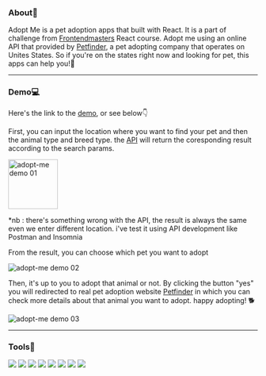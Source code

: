 ### About📝
Adopt Me is a pet adoption apps that built with React. It is a part of challenge from [Frontendmasters][1] React course. Adopt me using an online API that provided by [Petfinder][2], a pet adopting company that operates on Unites States. So if you're on the states right now and looking for pet, this apps can help you!💯

<hr/>

### Demo💻
Here's the link to the [demo][3], or see below👇


First, you can input the location where you want to find your pet and then the animal type and breed type. the [API][4] will return the coresponding result according to the search params.

<img src="https://ik.imagekit.io/aliefseventri/Projects/Adopt-Me/gif/pet-01_7_gQ1.gif?updatedAt=1629996205816&ik-s=44ba529937a88b74ea757de7aaceb5b9825d0db6" alt="adopt-me demo 01" width="100"/>

*nb : there's something wrong with the API, the result is always the same even we enter different location. i've test it using API development like Postman and Insomnia

From the result, you can choose which pet you want to adopt

<img src="https://ik.imagekit.io/aliefseventri/Projects/Adopt-Me/gif/pet-02_l645UhcGL.gif?updatedAt=1629994561610&ik-s=d4b79c77659b9451d5324d3d5db7ab2ed5b4128c" alt="adopt-me demo 02" />

Then, it's up to you to adopt that animal or not. By clicking the button "yes" you will redirected to real pet adoption website [Petfinder][2] in which you can check more details about that animal you want to adopt. happy adopting! 🐕

<img src="https://ik.imagekit.io/aliefseventri/Projects/Adopt-Me/gif/pet-03_OTTUEEbWf.gif?updatedAt=1629994547914&ik-s=675a779a3e0d2b277b0c4009b0fb4fb543d55965" alt="adopt-me demo 03" />




<hr/>

### Tools🔨
[![](https://img.shields.io/badge/Code-Javascript-blue?logo=javascript)](https://www.javascript.com/)
[![](https://img.shields.io/badge/Code-CSS-blue?logo=css3)](https://developer.mozilla.org/en-US/docs/Web/CSS)
[![](https://img.shields.io/badge/Code-HTML-blue?logo=html5)](https://developer.mozilla.org/en-US/docs/Web/HTML)
[![](https://img.shields.io/badge/Code-React-blue?logo=react)](https://reactjs.org/)
[![](https://img.shields.io/badge/Tools-ESLint-blue?logo=eslint)](https://eslint.org/)
[![](https://img.shields.io/badge/Tools-Prettier-blue?logo=prettier)](https://prettier.io/)
[![](https://img.shields.io/badge/Tools-Babel-blue?logo=babel)](https://babeljs.io/)
[![](https://img.shields.io/badge/Tools-NPM-blue?logo=npm)](https://www.npmjs.com/)


[1]: https://frontendmasters.com
[2]: https://petfinder.com
[3]: https://aliefdany.github.io/adopt-me
[4]: https://www.npmjs.com/package/@frontendmasters/pet

